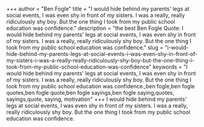 +++
author = "Ben Fogle"
title = "I would hide behind my parents' legs at social events, I was even shy in front of my sisters. I was a really, really ridiculously shy boy. But the one thing I took from my public school education was confidence."
description = "the best Ben Fogle Quote: I would hide behind my parents' legs at social events, I was even shy in front of my sisters. I was a really, really ridiculously shy boy. But the one thing I took from my public school education was confidence."
slug = "i-would-hide-behind-my-parents-legs-at-social-events-i-was-even-shy-in-front-of-my-sisters-i-was-a-really-really-ridiculously-shy-boy-but-the-one-thing-i-took-from-my-public-school-education-was-confidence"
keywords = "I would hide behind my parents' legs at social events, I was even shy in front of my sisters. I was a really, really ridiculously shy boy. But the one thing I took from my public school education was confidence.,ben fogle,ben fogle quotes,ben fogle quote,ben fogle sayings,ben fogle saying,quotes, sayings,quote, saying, motivation"
+++
I would hide behind my parents' legs at social events, I was even shy in front of my sisters. I was a really, really ridiculously shy boy. But the one thing I took from my public school education was confidence.
